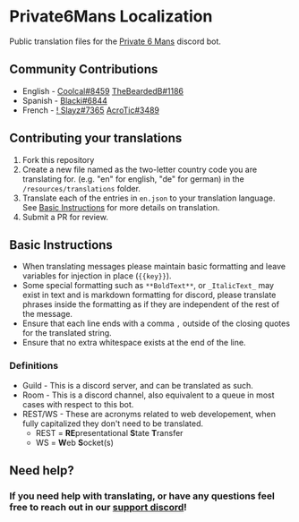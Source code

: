 # Private6Mans Localization

Public translation files for the [Private 6 Mans](https://beta.private6mans.xyz/discord) discord bot.

## Community Contributions

- English - [Coolcal#8459](https://github.com/coolcalcacol) [TheBeardedB#1186](https://github.com/TheBeardedB)
- Spanish - [Blacki#6844](https://github.com/Blacker2911)
- French  - [! Slayz#7365](https://steamcommunity.com/profiles/76561198322608921) [AcroTic#3489](https://steamcommunity.com/id/AcroTicRL/)

## Contributing your translations

1. Fork this repository
2. Create a new file named as the two-letter country code you are translating for. (e.g. "en" for english, "de" for german) in the `/resources/translations` folder.
3. Translate each of the entries in `en.json` to your translation language. See [Basic Instructions](#basic-instructions) for more details on translation.
4. Submit a PR for review.

## Basic Instructions

* When translating messages please maintain basic formatting and leave variables for injection in place (`{{key}}`).
* Some special formatting such as `**BoldText**`, or `_ItalicText_` may exist in text and is markdown formatting for discord, please translate phrases inside the formatting as if they are independent of the rest of the message.
* Ensure that each line ends with a comma `,` outside of the closing quotes for the translated string.
* Ensure that no extra whitespace exists at the end of the line.

### Definitions

* Guild - This is a discord server, and can be translated as such.
* Room - This is a discord channel, also equivalent to a queue in most cases with respect to this bot.
* REST/WS - These are acronyms related to web developement, when fully capitalized they don't need to be translated.
  * REST = **RE**presentational **S**tate **T**ransfer
  * WS = **W**eb **S**ocket(s)

## Need help?

### If you need help with translating, or have any questions feel free to reach out in our **[support discord](https://beta.private6mans.xyz/discord)**!
